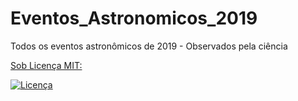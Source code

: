 # Eventos_Astronomicos_2019
Todos os eventos astronômicos de 2019 - Observados pela ciência

[Sob Licença MIT:](https://raw.githubusercontent.com/HelioGiroto/Eventos_Astronomicos_2019/master/LICENSE)

<a href="https://github.com/HelioGiroto/Eventos_Astronomicos_2019/blob/master/LICENSE" target="_blank"><img src="https://img.shields.io/badge/license-MIT-blue.svg?style=flat-square" alt="Licença"></a> 
